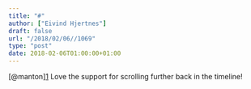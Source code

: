 ```yaml
---
title: "#"
author: ["Eivind Hjertnes"]
draft: false
url: "/2018/02/06//1069"
type: "post"
date: 2018-02-06T01:00:00+01:00
---
```


[@manton][1](https://micro.blog/manton) Love the support for scrolling
further back in the timeline!

